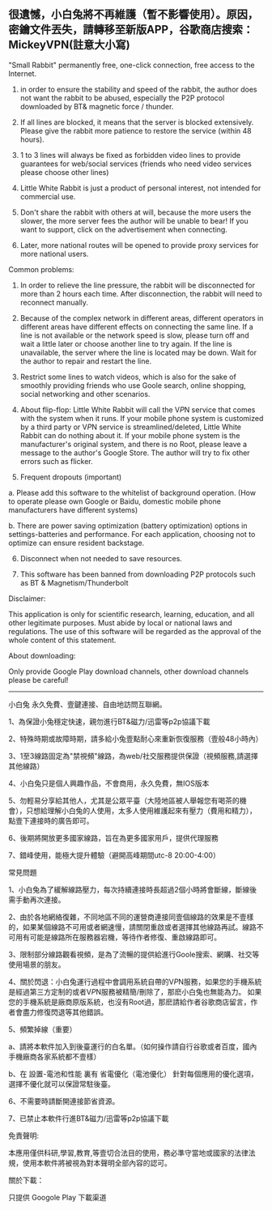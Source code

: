 很遺憾，小白兔將不再維護（暫不影響使用）。原因，密鑰文件丟失，請轉移至新版APP，谷歌商店搜索：MickeyVPN(註意大小寫)
-------------------------------------------------------------------------------
"Small Rabbit"  permanently free, one-click connection, free access to the Internet.

1. in order to ensure the stability and speed of the rabbit, the author does not want the rabbit to be abused, especially the P2P protocol downloaded by BT& magnetic force / thunder.

2. If all lines are blocked, it means that the server is blocked extensively. Please give the rabbit more patience to restore the service (within 48 hours).

3. 1 to 3 lines will always be fixed as forbidden video lines to provide guarantees for web/social services (friends who need video services please choose other lines)

4. Little White Rabbit is just a product of personal interest, not intended for commercial use.

5. Don't share the rabbit with others at will, because the more users the slower, the more server fees the author will be unable to bear! If you want to support, click on the advertisement when connecting.

6. Later, more national routes will be opened to provide proxy services for more national users.


Common problems:

1. In order to relieve the line pressure, the rabbit will be disconnected for more than 2 hours each time. After disconnection, the rabbit will need to reconnect manually.

2. Because of the complex network in different areas, different operators in different areas have different effects on connecting the same line. If a line is not available or the network speed is slow, please turn off and wait a little later or choose another line to try again. If the line is unavailable, the server where the line is located may be down. Wait for the author to repair and restart the line.

3. Restrict some lines to watch videos, which is also for the sake of smoothly providing friends who use Goole search, online shopping, social networking and other scenarios.

4. About flip-flop: Little White Rabbit will call the V*P*N service that comes with the system when it runs. If your mobile phone system is customized by a third party or V*P*N service is streamlined/deleted, Little White Rabbit can do nothing about it. If your mobile phone system is the manufacturer's original system, and there is no Root, please leave a message to the author's Google Store. The author will try to fix other errors such as flicker.

5. Frequent dropouts (important)

  a. Please add this software to the whitelist of background operation. (How to operate please own Google or Baidu, domestic mobile phone manufacturers have different systems)

  b. There are power saving optimization (battery optimization) options in settings-batteries and performance. For each application, choosing not to optimize can ensure resident backstage.

6. Disconnect when not needed to save resources.

7. This software has been banned from downloading P2P protocols such as BT & Magnetism/Thunderbolt


Disclaimer:

This application is only for scientific research, learning, education, and all other legitimate purposes. Must abide by local or national laws and regulations. The use of this software will be regarded as the approval of the whole content of this statement.

About downloading:

Only provide Google Play download channels, other download channels please be careful!

-------------------------------------------------------------------------------------------------------------------------------

小白兔 永久免費、壹鍵連接、自由地訪問互聯網。

1、為保證小兔穩定快速，親勿進行BT&磁力/迅雷等p2p協議下載

2、特殊時期或故障時期，請多給小兔壹點耐心來重新恢復服務（壹般48小時內）

3、1至3線路固定為"禁視頻"線路，為web/社交服務提供保證（視頻服務,請選擇其他線路）

4、小白兔只是個人興趣作品，不會商用，永久免費，無IOS版本

5、勿輕易分享給其他人，尤其是公眾平臺（大陸地區被人舉報您有喝茶的機會），只想給理解小白兔的人使用，太多人使用維護起來有壓力（費用和精力），
   點壹下連接時的廣告即可。

6、後期將開放更多國家線路，旨在為更多國家用戶，提供代理服務

7、錯峰使用，能極大提升體驗（避開高峰期間utc-8 20:00-4:00）




常見問題

1、小白兔為了緩解線路壓力，每次持續連接時長超過2個小時將會斷線，斷線後需手動再次連接。


2、由於各地網絡復雜，不同地區不同的運營商連接同壹個線路的效果是不壹樣的，如果某個線路不可用或者網速慢，請關閉重啟或者選擇其他線路再試。線路不可用有可能是線路所在服務器宕機，等待作者修復、重啟線路即可。


3、限制部分線路觀看視頻，是為了流暢的提供給進行Goole搜索、網購、社交等使用場景的朋友。


4、關於閃退：小白兔運行過程中會調用系統自帶的V*P*N服務，如果您的手機系統是經過第三方定制的或者V*P*N服務被精簡/刪除了，那麽小白兔也無能為力。 如果您的手機系統是廠商原版系統，也沒有Root過，那麽請給作者谷歌商店留言，作者會盡力修復閃退等其他錯誤。


5、頻繁掉線（重要）

a、請將本軟件加入到後臺運行的白名單。（如何操作請自行谷歌或者百度，國內手機廠商各家系統都不壹樣）

b、在 設置-電池和性能 裏有 省電優化（電池優化） 針對每個應用的優化選項，選擇不優化就可以保證常駐後臺。


6、不需要時請斷開連接節省資源。


7、已禁止本軟件行進BT&磁力/迅雷等p2p協議下載


免責聲明:

本應用僅供科研,學習,教育,等壹切合法目的使用，務必準守當地或國家的法律法規，使用本軟件將被視為對本聲明全部內容的認可。

關於下載：

只提供 Googole Play 下載渠道
